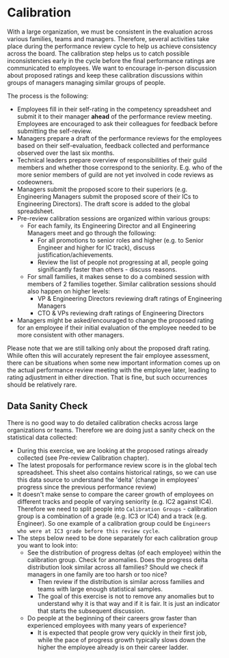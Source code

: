 # Calibration

With a large organization, we must be consistent in the evaluation across various families, teams and managers. Therefore, several activities take place during the performance review cycle to help us achieve consistency across the board. The calibration step helps us to catch possible inconsistencies early in the cycle before the final performance ratings are communicated to employees. We want to encourage in-person discussion about proposed ratings and keep these calibration discussions within groups of managers managing similar groups of people.

The process is the following:

- Employees fill in their self-rating in the competency spreadsheet and submit it to their manager **ahead** of the performance review meeting. Employees are encouraged to ask their colleagues for feedback before submitting the self-review.
- Managers prepare a draft of the performance reviews for the employees based on their self-evaluation, feedback collected and performance observed over the last six months.
- Technical leaders prepare overview of responsibilities of their guild members and whether those correspond to the seniority. E.g. who of the more senior members of guild are not yet involved in code reviews as codeowners.
- Managers submit the proposed score to their superiors (e.g. Engineering Managers submit the proposed score of their ICs to Engineering Directors). The draft score is added to the global spreadsheet.
- Pre-review calibration sessions are organized within various groups:
  - For each family, its Engineering Director and all Engineering Managers meet and go through the following:
    - For all promotions to senior roles and higher (e.g. to Senior Engineer and higher for IC track), discuss justification/achievements.
    - Review the list of people not progressing at all, people going significantly faster than others - discuss reasons.
  - For small families, it makes sense to do a combined session with members of 2 families together. Similar calibration sessions should also happen on higher levels:
    - VP & Engineering Directors reviewing draft ratings of Engineering Managers
    - CTO & VPs reviewing draft ratings of Engineering Directors
- Managers might be asked/encouraged to change the proposed rating for an employee if their initial evaluation of the employee needed to be more consistent with other managers.

Please note that we are still talking only about the proposed draft rating. While often this will accurately represent the fair employee assessment, there can be situations when some new important information comes up on the actual performance review meeting with the employee later, leading to rating adjustment in either direction. That is fine, but such occurrences should be relatively rare.

## Data Sanity Check

There is no good way to do detailed calibration checks across large organizations or teams. Therefore we are doing just a sanity check on the statistical data collected:

- During this exercise, we are looking at the proposed ratings already collected (see Pre-review Calibration chapter).
- The latest proposals for performance review score is in the global tech spreadsheet. This sheet also contains historical ratings, so we can use this data source to understand the 'delta' (change in employees' progress since the previous performance review)
- It doesn't make sense to compare the career growth of employees on different tracks and people of varying seniority (e.g. IC2 against IC4). Therefore we need to split people into `Calibration Groups` - calibration group is a combination of a grade (e.g. IC3 or IC4) and a track (e.g. Engineer). So one example of a calibration group could be `Engineers who were at IC3 grade before this review cycle`.
- The steps below need to be done separately for each calibration group you want to look into:
  - See the distribution of progress deltas (of each employee) within the calibration group. Check for anomalies. Does the progress delta distribution look similar across all families? Should we check if managers in one family are too harsh or too nice?
    - Then review if the distribution is similar across families and teams with large enough statistical samples. 
    - The goal of this exercise is not to remove any anomalies but to understand why it is that way and if it is fair. It is just an indicator that starts the subsequent discussion. 
  - Do people at the beginning of their careers grow faster than experienced employees with many years of experience? 
    - It is expected that people grow very quickly in their first job, while the pace of progress growth typically slows down the higher the employee already is on their career ladder.